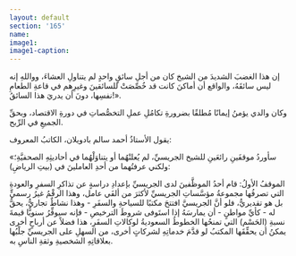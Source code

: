 ```yaml
---
layout: default
section: '165'
name:
image1: 
image1-caption: 
---
```

إن هذا الغضبَ الشديدَ من الشيخ كان من أجلِ سائقٍ واحدٍ لم يتناولِ العشاءَ، وواللهِ إنه ليس سائقَهُ، والواقع أن أماكنَ كانت قد خُصِّصَتْ للسائقينَ وغيرِهم في قاعةِ الطعامِ نفسِها، دونَ أن يدريَ هذا السائقُ!».

وكان والدي يؤمنُ إيمانًا مُطلقًا بضرورةِ تكامُلِ عملِ التخصُّصاتِ في دورةِ الاقتصاد، وبحقِّ الجميعِ في الرِّبح. 

يقول الأستاذُ أحمد سالم بادويلان، الكاتبُ المعروف: 

«سأوردُ موقفَينِ رائعَينِ للشيخ الجريسيِّ، لم يُعلنْهُما أو يتناوَلْهُما في أحاديثِهِ الصحفيَّةِ؛ ولكني عرفتُهما من أحدِ العاملينَ في (بيتِ الرياضِ):

الموقفُ الأولُ: قام أحدُ الموظَّفينَ لدى الجريسيِّ بإعدادِ دراسةٍ عن تذاكرِ السفرِ والعودةِ التي تصرفُها مجموعةُ مؤسَّساتِ الجريسيِّ لأكثرَ من ألفَي عامل، وهذا الرقْمُ غيرُ رسميٍّ بل هو تقديريٌّ، فلو أنَّ الجريسيَّ افتتحَ مكتبًا للسياحةِ والسفَرِ - وهذا نشاطٌ تجاريٌّ، يحقُّ له - كأيِّ مواطنٍ - أن يمارسَهُ إذا استَوفى شروطَ الترخيصِ - فإنه سيوفِّرُ سنويًّا قيمةَ نسبةِ (الحَسْم) التي تمنحُها الخطوطُ السعوديةُ لوكالاتِ السفَرِ، هذا فضلاً عن أرباحٍ أخرى يمكنُ أن يحقِّقَها المكتبُ لو قدَّمَ خدماتِهِ لشركاتٍ أخرى، من السهلِ على الجريسيِّ جلْبُها بعلاقاتِهِ الشخصيةِ وثقةِ الناسِ به.

